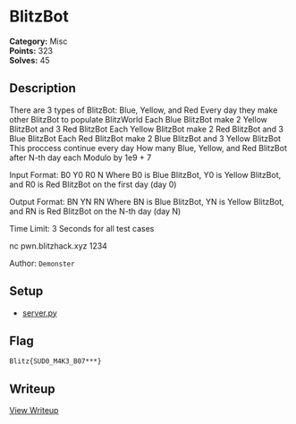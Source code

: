 # BlitzBot

**Category:** Misc  
**Points:** 323  
**Solves:** 45  

## Description

There are 3 types of BlitzBot: Blue, Yellow, and Red
Every day they make other BlitzBot to populate BlitzWorld
Each Blue BlitzBot make 2 Yellow BlitzBot and 3 Red BlitzBot
Each Yellow BlitzBot make 2 Red BlitzBot and 3 Blue BlitzBot
Each Red BlitzBot make 2 Blue BlitzBot and 3 Yellow BlitzBot
This proccess continue every day
How many Blue, Yellow, and Red BlitzBot after N-th day each Modulo by 1e9 + 7

Input Format:
B0 Y0 R0 N
Where B0 is Blue BlitzBot, Y0 is Yellow BlitzBot, and R0 is Red BlitzBot on the first day (day 0)

Output Format:
BN YN RN
Where BN is Blue BlitzBot, YN is Yellow BlitzBot, and RN is Red BlitzBot on the N-th day (day N)

Time Limit:
3 Seconds for all test cases

nc pwn.blitzhack.xyz 1234

Author: `Demonster`

## Setup
- [server.py](server.py)

## Flag

`Blitz{SUD0_M4K3_B07***}`

## Writeup

[View Writeup](https://github.com/1nv1sibl3/BlitzCTF-2025/blob/main/writeups/BlitzBot_writeup.md)
